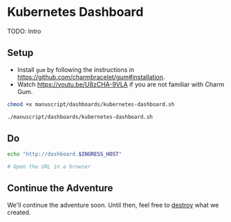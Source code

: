 # Kubernetes Dashboard

TODO: Intro

## Setup

* Install `gum` by following the instructions in https://github.com/charmbracelet/gum#installation.
* Watch https://youtu.be/U8zCHA-9VLA if you are not familiar with Charm Gum.

```bash
chmod +x manuscript/dashboards/kubernetes-dashboard.sh

./manuscript/dashboards/kubernetes-dashboard.sh
```

## Do

```bash
echo "http://dashboard.$INGRESS_HOST"

# Open the URL in a browser
```

## Continue the Adventure

We'll continue the adventure soon. Until then, feel free to [destroy](../destroy/observability) what we created.
